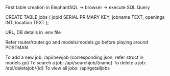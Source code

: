 First table creation in ElephantSQL -> browser -> execute SQL Query

CREATE TABLE jobs (
    jobid SERIAL PRIMARY KEY,
    jobname TEXT,
    openings INT,
    location TEXT
);

URL, DB details in .env file

Refer router/router.go and models/models.go before playing around POSTMAN

To add a new job: /api/newjob  (corresponding json, refer struct in models.go)
To search a job: /api/searchjob/{name}
To delete a job: /api/deletejob/{id}
To view all jobs: /api/getalljobs
